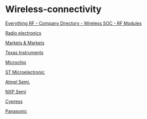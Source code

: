 # Wireless-connectivity

<a target="_blank" href="https://www.everythingrf.com">Everything RF - </a>
<a target="_blank" href="https://www.everythingrf.com/company-directory">Company Directory - </a>
<a target="_blank" href="https://www.everythingrf.com/directory/wireless-soc-s">Wireless SOC - </a>
<a target="_blank" href="https://www.everythingrf.com/directory/rf-modules">RF Modules</a>

<a target="_blank" href="http://www.radio-electronics.com/info/wireless/">Radio electronics </a>

<a target="_blank" href="http://www.marketsandmarkets.com/Market-Reports/wireless-connectivity-market-192605963.html">Markets & Markets </a>

<a target="_blank" href="http://www.ti.com/lsds/ti/wireless-connectivity/overview.page">Texas Instruments </a>

<a target="_blank" href="http://www.microchip.com/design-centers/wireless-connectivity">Microchip </a>

<a target="_blank" href="http://www.st.com/en/wireless-connectivity.html">ST Microelectronic </a>

<a target="_blank" href="http://www.atmel.com/products/wireless/default.aspx">Atmel Semi.</a>

<a target="_blank" href="http://www.nxp.com/products/wireless-connectivity:WIRELESS-CONNECTIVITY">NXP Semi </a>

<a target="_blank" href="http://www.cypress.com/products/wireless-connectivity">Cypress </a>

<a target="_blank" href="https://na.industrial.panasonic.com/products/wireless-connectivity">Panasonic</a>
